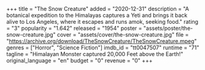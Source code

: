+++
title = "The Snow Creature"
added = "2020-12-31"
description = "A botanical expedition to the Himalayas captures a Yeti and brings it back alive to Los Angeles, where it escapes and runs amok, seeking food."
rating = "3"
popularity = "1.642"
released = "1954"
poster = "assets/poster/the-snow-creature.jpg"
cover = "assets/cover/the-snow-creature.jpg"
file = "https://archive.org/download/TheSnowCreature/TheSnowCreature.mpeg"
genres = ["Horror", "Science Fiction"]
imdb_id = "tt0047507"
runtime = "71"
tagline = "Himalayan Monster captured 20,000 Feet above the Earth!"
original_language = "en"
budget = "0"
revenue = "0"
+++